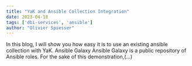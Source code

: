 ```yaml
---
title: "YaK and Ansible Collection Integration"
date: 2023-04-18
tags: ['dbi-services', 'ansible']
author: "Olivier Spiesser"
---
```

In this blog, I will show you how easy it is to use an existing ansible collection with YaK. Ansible Galaxy Ansible Galaxy is a public repository of Ansible roles. For the sake of this demonstration,(…)